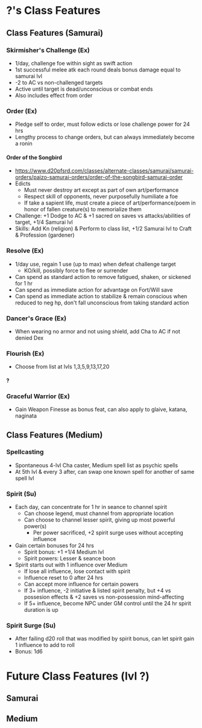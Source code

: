 # ?'s Class Features
## Class Features (Samurai)
### Skirmisher's Challenge (Ex)
- 1/day, challenge foe within sight as swift action
- 1st successful melee atk each round deals bonus damage equal to samurai lvl
- -2 to AC vs non-challenged targets
- Active until target is dead/unconscious or combat ends
- Also includes effect from order

### Order (Ex)
- Pledge self to order, must follow edicts or lose challenge power for 24 hrs
- Lengthy process to change orders, but can always immediately become a ronin

#### Order of the Songbird
- https://www.d20pfsrd.com/classes/alternate-classes/samurai/samurai-orders/paizo-samurai-orders/order-of-the-songbird-samurai-order
- Edicts
    - Must never destroy art except as part of own art/performance
    - Respect skill of opponents, never purposefully humiliate a foe
    - If take a sapient life, must create a piece of art/performance/poem in honor of fallen creature(s) to memorialize them
- Challenge: +1 Dodge to AC & +1 sacred on saves vs attacks/abilities of target, +1/4 Samurai lvl
- Skills: Add Kn (religion) & Perform to class list, +1/2 Samurai lvl to Craft & Profession (gardener)

### Resolve (Ex)
- 1/day use, regain 1 use (up to max) when defeat challenge target
    - KO/kill, possibly force to flee or surrender
- Can spend as standard action to remove fatigued, shaken, or sickened for 1 hr
- Can spend as immediate action for advantage on Fort/Will save
- Can spend as immediate action to stabilize & remain conscious when reduced to neg hp, don't fall unconscious from taking standard action

### Dancer's Grace (Ex)
- When wearing no armor and not using shield, add Cha to AC if not denied Dex

### Flourish (Ex)
- Choose from list at lvls 1,3,5,9,13,17,20

#### ?

### Graceful Warrior (Ex)
- Gain Weapon Finesse as bonus feat, can also apply to glaive, katana, naginata

## Class Features (Medium)
### Spellcasting
- Spontaneous 4-lvl Cha caster, Medium spell list as psychic spells
- At 5th lvl & every 3 after, can swap one known spell for another of same spell lvl

### Spirit (Su)
- Each day, can concentrate for 1 hr in seance to channel spirit
    - Can choose legend, must channel from appropriate location
    - Can choose to channel lesser spirit, giving up most powerful power(s)
        - Per power sacrificed, +2 spirit surge uses without accepting influence
- Gain certain bonuses for 24 hrs
    - Spirit bonus: +1 +1/4 Medium lvl
    - Spirit powers: Lesser & seance boon
- Spirit starts out with 1 influence over Medium
    - If lose all influence, lose contact with spirit
    - Influence reset to 0 after 24 hrs
    - Can accept more influence for certain powers
    - If 3+ influence, -2 initiative & listed spirit penalty, but +4 vs possesion effects & +2 saves vs non-possession mind-affecting
    - If 5+ influence, become NPC under GM control until the 24 hr spirit duration is up

### Spirit Surge (Su)
- After failing d20 roll that was modified by spirit bonus, can let spirit gain 1 influence to add to roll
- Bonus: 1d6

# Future Class Features (lvl ?)
## Samurai
## Medium
